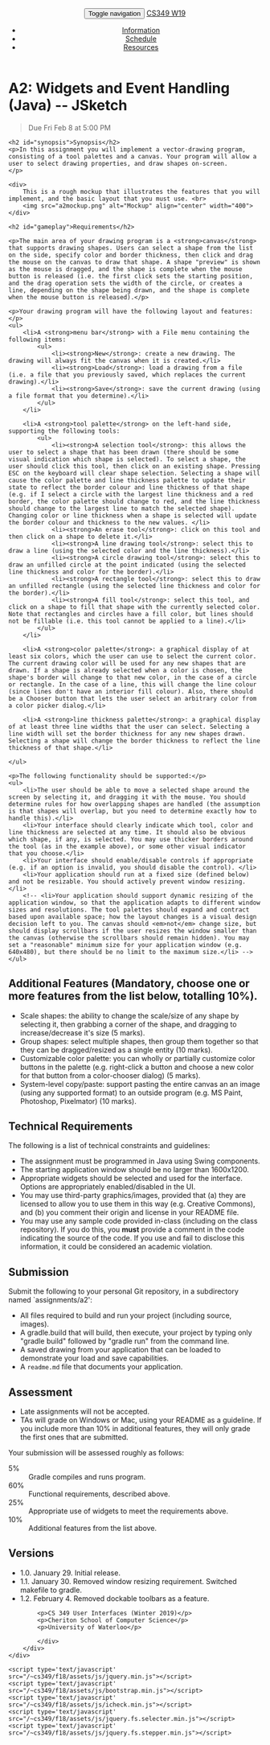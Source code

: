 <!DOCTYPE html>

<html>
  <head>
  <meta charset="utf-8">
  <meta http-equiv="X-UA-Compatible" content="IE=edge">
  <meta name="viewport" content="width=device-width, initial-scale=1">

  <title>CS 349 A2 (F18)</title>
  <meta name="description" content="CS 349 User Interfaces Winter 2019 at The University of Waterloo">

  <!-- <link href='https://fonts.googleapis.com/css?family=Ubuntu' rel='stylesheet' type='text/css'> -->
  <link href="https://fonts.googleapis.com/css?family=Open+Sans:400,400i,700|Source+Code+Pro" rel="stylesheet"/>
  <link rel="stylesheet" href="/~cs349/w19/css/main.css">
  <link rel="canonical" href="/~cs349/w19/assignments/a1.html">
  <link rel="alternate" type="application/rss+xml" title="CS 349 W19" href="/~cs349/w19/feed.xml">
</head>

<header>
    <nav role="navigation" class="navbar navbar-default navbar-fixed-top">
      <div class="container-fluid">
        <div class="navbar-header">
          <button data-toggle="collapse" data-target="#navbar-top-collapse-1" class="navbar-toggle">
          <span class="sr-only">Toggle navigation</span>
          <span class="icon-bar"></span>
          <span class="icon-bar"></span>
          <span class="icon-bar"></span></button>
          <a href="index.html" class="navbar-brand">CS349 W19</a></div>
          <div id="navbar-top-collapse-1" class="collapse navbar-collapse">
            <ul class="nav navbar-nav navbar-right">
                <li><a href="../index.html">Information</a></li>
                <li><a href="../schedule.html">Schedule</a></li>
                <li><a href="../resources.html">Resources</a></li>
              </ul>
        </div>
      </div>
    </nav>
  </header>

  <main class="container">
    <h1 id="a2">A2: Widgets and Event Handling (Java) -- JSketch</h1>
    <blockquote>
      <p>Due Fri Feb 8 at 5:00 PM</p>
    </blockquote>

    <h2 id="synopsis">Synopsis</h2>
    <p>In this assignment you will implement a vector-drawing program, consisting of a tool palettes and a canvas. Your program will allow a user to select drawing properties, and draw shapes on-screen.
    </p>

    <div>
        This is a rough mockup that illustrates the features that you will implement, and the basic layout that you must use. <br>
        <img src="a2mockup.png" alt="Mockup" align="center" width="400">
    </div> 

    <h2 id="gameplay">Requirements</h2>

    <p>The main area of your drawing program is a <strong>canvas</strong> that supports drawing shapes. Users can select a shape from the list on the side, specify color and border thickness, then click and drag the mouse on the canvas to draw that shape. A shape "preview" is shown as the mouse is dragged, and the shape is complete when the mouse button is released (i.e. the first click sets the starting position, and the drag operation sets the width of the circle, or creates a line, depending on the shape being drawn, and the shape is complete when the mouse button is released).</p>

    <p>Your drawing program will have the following layout and features:</p>
    <ul>
        <li>A <strong>menu bar</strong> with a File menu containing the following items: 
            <ul>
                <li><strong>New</strong>: create a new drawing. The drawing will always fit the canvas when it is created.</li>
                <li><strong>Load</strong>: load a drawing from a file (i.e. a file that you previously saved, which replaces the current drawing).</li>
                <li><strong>Save</strong>: save the current drawing (using a file format that you determine).</li>
            </ul>
        </li>

        <li>A <strong>tool palette</strong> on the left-hand side, supporting the following tools:
            <ul>
                <li><strong>A selection tool</strong>: this allows the user to select a shape that has been drawn (there should be some visual indication which shape is selected). To select a shape, the user should click this tool, then click on an existing shape. Pressing ESC on the keyboard will clear shape selection. Selecting a shape will cause the color palette and line thickness palette to update their state to reflect the border colour and line thickness of that shape (e.g. if I select a circle with the largest line thickness and a red border, the color palette should change to red, and the line thickness should change to the largest line to match the selected shape). Changing color or line thickness when a shape is selected will update the border colour and thickness to the new values. </li>
                <li><strong>An erase tool</strong>: click on this tool and then click on a shape to delete it.</li>
                <li><strong>A line drawing tool</strong>: select this to draw a line (using the selected color and the line thickness).</li>
                <li><strong>A circle drawing tool</strong>: select this to draw an unfilled circle at the point indicated (using the selected line thickness and color for the border).</li>
                <li><strong>A rectangle tool</strong>: select this to draw an unfilled rectangle (using the selected line thickness and color for the border).</li>
                <li><strong>A fill tool</strong>: select this tool, and click on a shape to fill that shape with the currently selected color. Note that rectangles and circles have a fill color, but lines should not be fillable (i.e. this tool cannot be applied to a line).</li>
            </ul>
        </li>

        <li>A <strong>color palette</strong>: a graphical display of at least six colors, which the user can use to select the current color. The current drawing color will be used for any new shapes that are drawn. If a shape is already selected when a color is chosen, the shape's border will change to that new color, in the case of a circle or rectangle. In the case of a line, this will change the line colour (since lines don't have an interior fill colour). Also, there should be a Chooser button that lets the user select an arbitrary color from a color picker dialog.</li>

        <li>A <strong>line thickness palette</strong>: a graphical display of at least three line widths that the user can select. Selecting a line width will set the border thickness for any new shapes drawn. Selecting a shape will change the border thickness to reflect the line thickness of that shape.</li>

    </ul>

    <p>The following functionality should be supported:</p>
    <ul>
        <li>The user should be able to move a selected shape around the screen by selecting it, and dragging it with the mouse. You should determine rules for how overlapping shapes are handled (the assumption is that shapes will overlap, but you need to determine exactly how to handle this).</li>
        <li>Your interface should clearly indicate which tool, color and line thickness are selected at any time. It should also be obvious which shape, if any, is selected. You may use thicker borders around the tool (as in the example above), or some other visual indicator that you choose.</li>
        <li>Your interface should enable/disable controls if appropriate (e.g. if an option is invalid, you should disable the control). </li>
        <li>Your application should run at a fixed size (defined below) and not be resizable. You should actively prevent window resizing.</li>
        <!-- <li>Your application should support dynamic resizing of the application window, so that the application adapts to different window sizes and resolutions. The tool palettes should expand and contract based upon available space; how the layout changes is a visual design decision left to you. The canvas should <em>not</em> change size, but should display scrollbars if the user resizes the window smaller than the canvas (otherwise the scrollbars should remain hidden). You may set a "reasonable" minimum size for your application window (e.g. 640x480), but there should be no limit to the maximum size.</li> -->
    </ul>
</p>

<h2>Additional Features (Mandatory, choose one or more features from the list below, totalling 10%).</h2>

<ul>
    <li>Scale shapes: the ability to change the scale/size of any shape by selecting it, then grabbing a corner of the shape, and dragging to increase/decrease it's size (5 marks).</li>
    <li>Group shapes: select multiple shapes, then group them together so that they can be dragged/resized as a single entity (10 marks).</li>
    <li>Customizable color palette: you can wholly or partially customize color buttons in the palette (e.g. right-click a button and choose a new color for that button from a color-chooser dialog) (5 marks).</li>
    <!-- <li>Dynamic use of widgets: if display is resized too small, replace a set of widgets with a space-optimized widget (e.g. replace stroke width with combo box, color palette with subset of buttons and so on). This should be a dynamic manipulation of at least 2 sets of widgets (10 marks).</li> -->
    <!-- <li>Undockable toolbars: toolbars can be undocked to create floating palettes, that can be repositioned around the screen (10 marks).</li> -->
    <li>System-level copy/paste: support pasting the entire canvas an an image (using any supported format) to an outside program (e.g. MS Paint, Photoshop, Pixelmator) (10 marks).</li>
</ul>

<h2>Technical Requirements</h2>

<p>The following is a list of technical constraints and guidelines:</p>
<ul>
    <li>The assignment must be programmed in Java using Swing components.</li>
    <li>The starting application window should be no larger than 1600x1200.</li>
    <!-- <li>The layout should be dynamic and designed appropriately to support scaling the application, as described above.</li> -->
    <li>Appropriate widgets should be selected and used for the interface. Options are appropriately enabled/disabled in the UI.</li>
    <li>You may use third-party graphics/images, provided that (a) they are licensed to allow you to use them in this way (e.g. Creative Commons), and (b) you comment their origin and license in your README file.</li>
    <li>You may use any sample code provided in-class (including on the class repository). If you do this, you <strong>must</strong> provide a comment in the code indicating the source of the code. If you use and fail to disclose this information, it could be considered an academic violation. </li>
</ul>

<h2 id="submission">Submission</h2>

<p>
    Submit the following to your personal Git repository, in a subdirectory named `assignments/a2':
</p>

<ul>
    <li>All files required to build and run your project (including source, images).</li>
    <li>A gradle.build that will build, then execute, your project by typing only "gradle build" followed by "gradle run" from the command line.</li>
    <li>A saved drawing from your application that can be loaded to demonstrate your load and save capabilities.</li>
    <li>A <code>readme.md</code> file that documents your application.</li>
</ul>

<h2 id="assessment">Assessment</h1>

<p>
    <ul>
        <li>Late assignments will not be accepted. </li>
        <li>TAs will grade on Windows or Mac, using your README as a guideline. If you include more than 10% in additional features, they will only grade the first ones that are submitted.</li>
    </ul>
</p>

<p>Your submission will be assessed roughly as follows:</p>

<dl class="assess">
    <dt>5%</dt><dd>Gradle compiles and runs program.</dd>
    <dt>60%</dt><dd>Functional requirements, described above.</dd>
    <dt>25%</dt><dd>Appropriate use of widgets to meet the requirements above.</dd>
    <dt>10%</dt><dd>Additional features from the list above.</dd>
</dl>

<h2>Versions</h2>

<ul>
    <li>1.0. January 29. Initial release.</li>
    <li>1.1. January 30. Removed window resizing requirement. Switched makefile to gradle.</li>
    <li>1.2. February 4. Removed dockable toolbars as a feature.</li>
</ul>

</main>    

<footer>
    <div class="container">
        <div class="row">
            <div class="col-bd-4">

            <p>CS 349 User Interfaces (Winter 2019)</p>
            <p>Cheriton School of Computer Science</p>
            <p>University of Waterloo</p>

            </div>
        </div>
    </div>

    <script type='text/javascript' src="/~cs349/f18/assets/js/jquery.min.js"></script>
    <script type='text/javascript' src="/~cs349/f18/assets/js/bootstrap.min.js"></script>
    <script type='text/javascript' src="/~cs349/f18/assets/js/icheck.min.js"></script>
    <script type='text/javascript' src="/~cs349/f18/assets/js/jquery.fs.selecter.min.js"></script>
    <script type='text/javascript' src="/~cs349/f18/assets/js/jquery.fs.stepper.min.js"></script>
</footer>

</body>

</html>